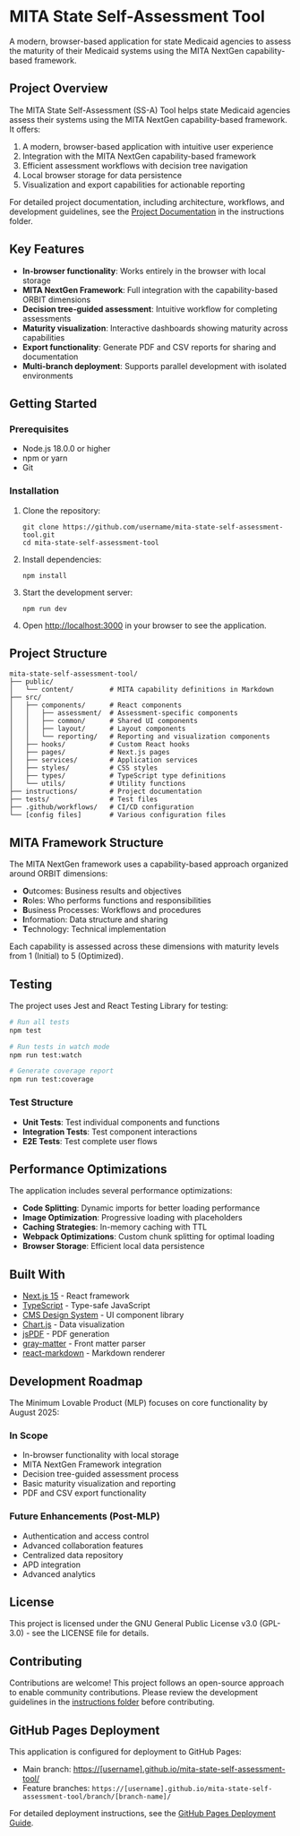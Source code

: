 # MITA State Self-Assessment Tool

A modern, browser-based application for state Medicaid agencies to assess the maturity of their Medicaid systems using the MITA NextGen capability-based framework.

## Project Overview

The MITA State Self-Assessment (SS-A) Tool helps state Medicaid agencies assess their systems using the MITA NextGen capability-based framework. It offers:

1. A modern, browser-based application with intuitive user experience
2. Integration with the MITA NextGen capability-based framework
3. Efficient assessment workflows with decision tree navigation
4. Local browser storage for data persistence
5. Visualization and export capabilities for actionable reporting

For detailed project documentation, including architecture, workflows, and development guidelines, see the [Project Documentation](instructions/index.md) in the instructions folder.

## Key Features

- **In-browser functionality**: Works entirely in the browser with local storage
- **MITA NextGen Framework**: Full integration with the capability-based ORBIT dimensions
- **Decision tree-guided assessment**: Intuitive workflow for completing assessments
- **Maturity visualization**: Interactive dashboards showing maturity across capabilities
- **Export functionality**: Generate PDF and CSV reports for sharing and documentation
- **Multi-branch deployment**: Supports parallel development with isolated environments

## Getting Started

### Prerequisites

- Node.js 18.0.0 or higher
- npm or yarn
- Git

### Installation

1. Clone the repository:
   ```
   git clone https://github.com/username/mita-state-self-assessment-tool.git
   cd mita-state-self-assessment-tool
   ```

2. Install dependencies:
   ```
   npm install
   ```

3. Start the development server:
   ```
   npm run dev
   ```

4. Open [http://localhost:3000](http://localhost:3000) in your browser to see the application.

## Project Structure

```
mita-state-self-assessment-tool/
├── public/
│   └── content/         # MITA capability definitions in Markdown
├── src/
│   ├── components/      # React components
│   │   ├── assessment/  # Assessment-specific components
│   │   ├── common/      # Shared UI components
│   │   ├── layout/      # Layout components
│   │   └── reporting/   # Reporting and visualization components
│   ├── hooks/           # Custom React hooks
│   ├── pages/           # Next.js pages
│   ├── services/        # Application services
│   ├── styles/          # CSS styles
│   ├── types/           # TypeScript type definitions
│   └── utils/           # Utility functions
├── instructions/        # Project documentation
├── tests/               # Test files
├── .github/workflows/   # CI/CD configuration
└── [config files]       # Various configuration files
```

## MITA Framework Structure

The MITA NextGen framework uses a capability-based approach organized around ORBIT dimensions:

- **O**utcomes: Business results and objectives
- **R**oles: Who performs functions and responsibilities
- **B**usiness Processes: Workflows and procedures
- **I**nformation: Data structure and sharing
- **T**echnology: Technical implementation

Each capability is assessed across these dimensions with maturity levels from 1 (Initial) to 5 (Optimized).

## Testing

The project uses Jest and React Testing Library for testing:

```bash
# Run all tests
npm test

# Run tests in watch mode
npm run test:watch

# Generate coverage report
npm run test:coverage
```

### Test Structure

- **Unit Tests**: Test individual components and functions
- **Integration Tests**: Test component interactions
- **E2E Tests**: Test complete user flows

## Performance Optimizations

The application includes several performance optimizations:

- **Code Splitting**: Dynamic imports for better loading performance
- **Image Optimization**: Progressive loading with placeholders
- **Caching Strategies**: In-memory caching with TTL
- **Webpack Optimizations**: Custom chunk splitting for optimal loading
- **Browser Storage**: Efficient local data persistence

## Built With

- [Next.js 15](https://nextjs.org/) - React framework
- [TypeScript](https://www.typescriptlang.org/) - Type-safe JavaScript
- [CMS Design System](https://design.cms.gov/) - UI component library
- [Chart.js](https://www.chartjs.org/) - Data visualization
- [jsPDF](https://github.com/parallax/jsPDF) - PDF generation
- [gray-matter](https://github.com/jonschlinkert/gray-matter) - Front matter parser
- [react-markdown](https://github.com/remarkjs/react-markdown) - Markdown renderer

## Development Roadmap

The Minimum Lovable Product (MLP) focuses on core functionality by August 2025:

### In Scope
- In-browser functionality with local storage
- MITA NextGen Framework integration
- Decision tree-guided assessment process
- Basic maturity visualization and reporting
- PDF and CSV export functionality

### Future Enhancements (Post-MLP)
- Authentication and access control
- Advanced collaboration features
- Centralized data repository
- APD integration
- Advanced analytics

## License

This project is licensed under the GNU General Public License v3.0 (GPL-3.0) - see the LICENSE file for details.

## Contributing

Contributions are welcome! This project follows an open-source approach to enable community contributions. Please review the development guidelines in the [instructions folder](instructions/development_guide.md) before contributing.

## GitHub Pages Deployment

This application is configured for deployment to GitHub Pages:

- Main branch: [https://[username].github.io/mita-state-self-assessment-tool/](https://[username].github.io/mita-state-self-assessment-tool/)
- Feature branches: `https://[username].github.io/mita-state-self-assessment-tool/branch/[branch-name]/`

For detailed deployment instructions, see the [GitHub Pages Deployment Guide](./docs/github-pages-deployment.md).